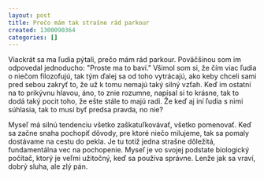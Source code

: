```yaml
---
layout: post
title: Prečo mám tak strašne rád parkour
created: 1300090364
categories: []
---
```

Viackrát sa ma ľudia pýtali, prečo mám rád parkour. Poväčšinou som im odpovedal jednoducho: "Proste ma to baví." Všimol som si, že čím viac ľudia o niečom filozofujú, tak tým ďalej sa od toho vytrácajú, ako keby chceli sami pred sebou zakryť to, že už k tomu nemajú taký silný vzťah. Keď im ostatní na to prikývnu hlavou, áno, to znie rozumne, napísal si to krásne, tak to dodá taký pocit toho, že ešte stále to majú radi. Že keď aj iní ľudia s nimi súhlasia, tak to musí byť predsa pravda, no nie?

Myseľ má silnú tendenciu všetko zaškatuľkovávať, všetko pomenovať. Keď sa začne snaha pochopiť dôvody, pre ktoré niečo milujeme, tak sa pomaly dostávame na cestu do pekla. Je tu totiž jedna strašne dôležitá, fundamentálna vec na pochopenie. Myseľ je vo svojej podstate biologický počítač, ktorý je veľmi užitočný, keď sa používa správne. Lenže jak sa vraví, dobrý sluha, ale zlý pán.

